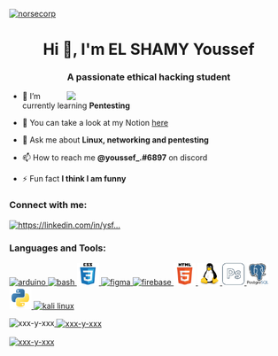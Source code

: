 [![norsecorp](https://external-content.duckduckgo.com/iu/?u=https%3A%2F%2Fsecuringourdigitalfuture.com%2Fwp-content%2Fuploads%2Fsites%2F6%2F2021%2F08%2FHomepage-Cyberattacks-narrow.gif&f=1&nofb=1&ipt=8fe8a94d0a3af472864e5a51984185f8f1b2a83ea752e0cf4d62b3e9b93b56d7&ipo=images)](https://rishavchanda.github.io)
<h1 align="center">Hi 👋, I'm EL SHAMY Youssef</h1>
<h3 align="center">A passionate ethical hacking student</h3>
<img align="right" lat="coding" width="400" src="https://cdn.dribbble.com/users/7813810/screenshots/17447483/media/2f93ce55516c9b590bec1c8950a67a62.gif">

- 🌱 I’m currently learning **Pentesting**

- 📝 You can take a look at my Notion [here](https://youssefelshamy.notion.site/BUT-R-T-dd6444f1ef1340ae903e6fa1574a62d4?pvs=4)

- 💬 Ask me about **Linux, networking and pentesting**

- 📫 How to reach me **@youssef_.#6897** on discord 

- ⚡ Fun fact **I think I am funny**

<h3 align="left">Connect with me:</h3>
<p align="left">
<a href="https://linkedin.com/in/https://linkedin.com/in/ysf..." target="blank"><img align="center" src="https://raw.githubusercontent.com/rahuldkjain/github-profile-readme-generator/master/src/images/icons/Social/linked-in-alt.svg" alt="https://linkedin.com/in/ysf..." height="30" width="40" /></a>
</p>

<h3 align="left">Languages and Tools:</h3>
<p align="left"> <a href="https://www.arduino.cc/" target="_blank" rel="noreferrer"> <img src="https://cdn.worldvectorlogo.com/logos/arduino-1.svg" alt="arduino" width="40" height="40"/> </a> <a href="https://www.gnu.org/software/bash/" target="_blank" rel="noreferrer"> <img src="https://www.vectorlogo.zone/logos/gnu_bash/gnu_bash-icon.svg" alt="bash" width="40" height="40"/> </a> <a href="https://www.w3schools.com/css/" target="_blank" rel="noreferrer"> <img src="https://raw.githubusercontent.com/devicons/devicon/master/icons/css3/css3-original-wordmark.svg" alt="css3" width="40" height="40"/> </a> <a href="https://www.figma.com/" target="_blank" rel="noreferrer"> <img src="https://www.vectorlogo.zone/logos/figma/figma-icon.svg" alt="figma" width="40" height="40"/> </a> <a href="https://firebase.google.com/" target="_blank" rel="noreferrer"> <img src="https://www.vectorlogo.zone/logos/firebase/firebase-icon.svg" alt="firebase" width="40" height="40"/> </a> <a href="https://www.w3.org/html/" target="_blank" rel="noreferrer"> <img src="https://raw.githubusercontent.com/devicons/devicon/master/icons/html5/html5-original-wordmark.svg" alt="html5" width="40" height="40"/> </a> <a href="https://www.linux.org/" target="_blank" rel="noreferrer"> <img src="https://raw.githubusercontent.com/devicons/devicon/master/icons/linux/linux-original.svg" alt="linux" width="40" height="40"/> </a> <a href="https://www.photoshop.com/en" target="_blank" rel="noreferrer"> <img src="https://raw.githubusercontent.com/devicons/devicon/master/icons/photoshop/photoshop-line.svg" alt="photoshop" width="40" height="40"/> </a> <a href="https://www.postgresql.org" target="_blank" rel="noreferrer"> <img src="https://raw.githubusercontent.com/devicons/devicon/master/icons/postgresql/postgresql-original-wordmark.svg" alt="postgresql" width="40" height="40"/> </a> <a href="https://www.python.org" target="_blank" rel="noreferrer"> <img src="https://raw.githubusercontent.com/devicons/devicon/master/icons/python/python-original.svg" alt="python" width="40" height="40"/> </a> <a href="https://www.kali.org/" target="_blank" rel="noreferrer">
<img src="https://external-content.duckduckgo.com/iu/?u=https%3A%2F%2Fstyles.redditmedia.com%2Ft5_2wr4b%2Fstyles%2FcommunityIcon_kszgmrqyr77a1.jpg%3Fformat%3Dpjpg%26s%3D438723f72703dcf86a9dbba541bd395afd64c18a&f=1&nofb=1&ipt=21884f1ab5cffdc50b610d23ba5468fd9b8478f2c601159ac8c591d98df0a403&ipo=images" alt="kali linux" width="40" height="40"/> </p>

<p><img align="left" src="https://github-readme-stats.vercel.app/api/top-langs?username=xxx-y-xxx&show_icons=true&locale=en&layout=compact" alt="xxx-y-xxx" /></p>

<p>&nbsp;<img align="center" src="https://github-readme-stats.vercel.app/api?username=xxx-y-xxx&show_icons=true&locale=en" alt="xxx-y-xxx" /></p>

<p><img align="center" src="https://github-readme-streak-stats.herokuapp.com/?user=xxx-y-xxx&" alt="xxx-y-xxx" /></p>
